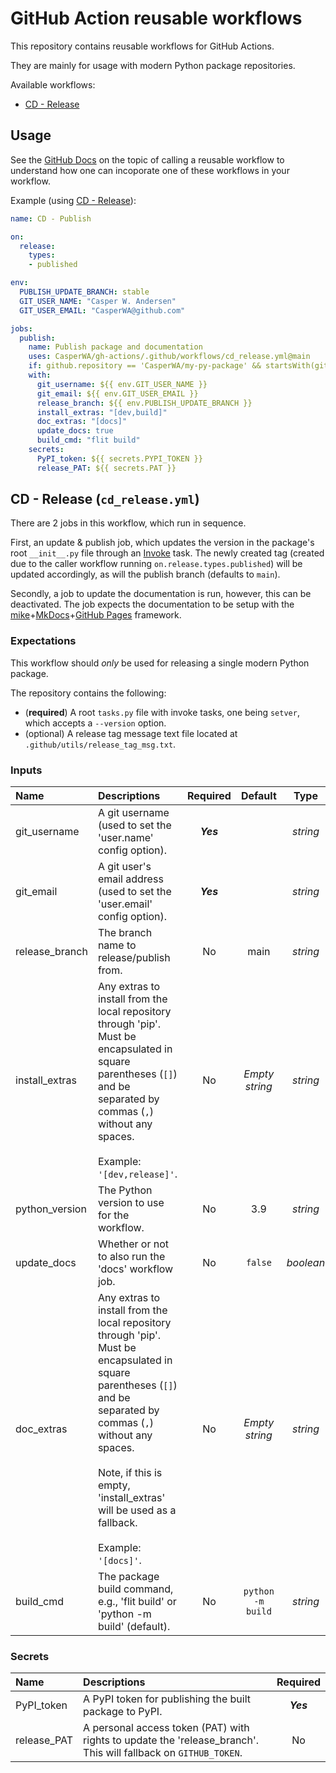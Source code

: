 # GitHub Action reusable workflows

This repository contains reusable workflows for GitHub Actions.

They are mainly for usage with modern Python package repositories.

Available workflows:

- [CD - Release](#cd---release-cd_releaseyml)

## Usage

See the [GitHub Docs](https://docs.github.com/en/actions/using-workflows/reusing-workflows#calling-a-reusable-workflow) on the topic of calling a reusable workflow to understand how one can incoporate one of these workflows in your workflow.

Example (using [CD - Release](#cd---release-cd_releaseyml)):

```yaml
name: CD - Publish

on:
  release:
    types:
    - published

env:
  PUBLISH_UPDATE_BRANCH: stable
  GIT_USER_NAME: "Casper W. Andersen"
  GIT_USER_EMAIL: "CasperWA@github.com"

jobs:
  publish:
    name: Publish package and documentation
    uses: CasperWA/gh-actions/.github/workflows/cd_release.yml@main
    if: github.repository == 'CasperWA/my-py-package' && startsWith(github.ref, 'refs/tags/v')
    with:
      git_username: ${{ env.GIT_USER_NAME }}
      git_email: ${{ env.GIT_USER_EMAIL }}
      release_branch: ${{ env.PUBLISH_UPDATE_BRANCH }}
      install_extras: "[dev,build]"
      doc_extras: "[docs]"
      update_docs: true
      build_cmd: "flit build"
    secrets:
      PyPI_token: ${{ secrets.PYPI_TOKEN }}
      release_PAT: ${{ secrets.PAT }}
```

## CD - Release (`cd_release.yml`)

There are 2 jobs in this workflow, which run in sequence.

First, an update & publish job, which updates the version in the package's root `__init__.py` file through an [Invoke](https://pyinvoke.org) task.
The newly created tag (created due to the caller workflow running `on.release.types.published`) will be updated accordingly, as will the publish branch (defaults to `main`).

Secondly, a job to update the documentation is run, however, this can be deactivated.
The job expects the documentation to be setup with the [mike](https://github.com/jimporter/mike)+[MkDocs](https://www.mkdocs.org)+[GitHub Pages](https://pages.github.com/) framework.

### Expectations

This workflow should _only_ be used for releasing a single modern Python package.

The repository contains the following:

- (**required**) A root `tasks.py` file with invoke tasks, one being `setver`, which accepts a `--version` option.
- (optional) A release tag message text file located at `.github/utils/release_tag_msg.txt`.

### Inputs

| **Name** | **Descriptions** | **Required** | **Default** | **Type** |
|:--- |:--- |:---:|:---:|:---:|
| git_username | A git username (used to set the 'user.name' config option). | **_Yes_** | | _string_ |
| git_email | A git user's email address (used to set the 'user.email' config option). | **_Yes_** | | _string_ |
| release_branch | The branch name to release/publish from. | No | main | _string_ |
| install_extras | Any extras to install from the local repository through 'pip'. Must be encapsulated in square parentheses (`[]`) and be separated by commas (`,`) without any spaces.</br></br>Example: `'[dev,release]'`. | No | _Empty string_ | _string_ |
| python_version | The Python version to use for the workflow. | No | 3.9 | _string_ |
| update_docs | Whether or not to also run the 'docs' workflow job. | No | `false` | _boolean_ |
| doc_extras | Any extras to install from the local repository through 'pip'. Must be encapsulated in square parentheses (`[]`) and be separated by commas (`,`) without any spaces.</br></br>Note, if this is empty, 'install_extras' will be used as a fallback.</br></br>Example: `'[docs]'`. | No | _Empty string_ | _string_ |
| build_cmd | The package build command, e.g., 'flit build' or 'python -m build' (default). | No | `python -m build` | _string_ |

### Secrets

| **Name** | **Descriptions** | **Required** |
|:--- |:--- |:---:|
| PyPI_token | A PyPI token for publishing the built package to PyPI. | **_Yes_** |
| release_PAT | A personal access token (PAT) with rights to update the 'release_branch'. This will fallback on `GITHUB_TOKEN`. | No |
